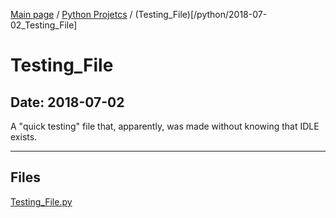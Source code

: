 [Main page](/) / [Python Projetcs](/python) / (Testing_File)[/python/2018-07-02_Testing_File]

# Testing_File

## Date: 2018-07-02

A "quick testing" file that, apparently, was made without knowing that IDLE exists.

-----

## Files

[Testing_File.py](Testing_File.py)